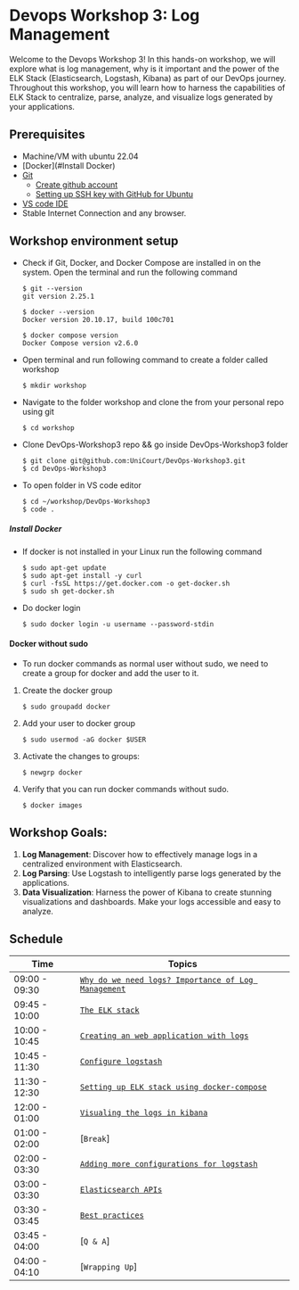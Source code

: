 # Devops Workshop 3: Log Management

Welcome to the Devops Workshop 3! In this hands-on workshop, we will explore what is log management, why is it important
and the power of the ELK Stack (Elasticsearch,
Logstash, Kibana) as part of our DevOps journey. Throughout this workshop, you will learn how to harness the
capabilities of ELK Stack to centralize, parse, analyze, and visualize logs generated by your applications.

## Prerequisites

- Machine/VM with ubuntu 22.04
- [Docker](#Install Docker)
- [Git]( https://www.atlassian.com/git/tutorials/install-git#linux )
    - [Create github account](https://github.com/signup)
    - [Setting up SSH key with GitHub for Ubuntu](https://medium.com/featurepreneur/setting-up-ssh-key-with-github-for-ubuntu-cd8f2fabf25b)
- [VS code IDE]( https://linuxize.com/post/how-to-install-visual-studio-code-on-ubuntu-20-04/ )
- Stable Internet Connection and any browser.

## Workshop environment setup

- Check if Git, Docker, and Docker Compose are installed in on the system. Open the terminal and run the following
  command
  ```shell
  $ git --version
  git version 2.25.1

  $ docker --version
  Docker version 20.10.17, build 100c701

  $ docker compose version
  Docker Compose version v2.6.0

  ```
- Open terminal and run following command to create a folder called workshop
   ```shell
   $ mkdir workshop
   ```
- Navigate to the folder workshop and clone the from your personal repo using git
   ```shell
   $ cd workshop
   ```
- Clone DevOps-Workshop3 repo && go inside DevOps-Workshop3 folder
   ```shell
   $ git clone git@github.com:UniCourt/DevOps-Workshop3.git
   $ cd DevOps-Workshop3
   ```
- To open folder in VS code editor
   ```shell
   $ cd ~/workshop/DevOps-Workshop3
   $ code .
   ```

##### Install Docker

- If docker is not installed in your Linux run the following command
   ```shell
   $ sudo apt-get update
   $ sudo apt-get install -y curl 
   $ curl -fsSL https://get.docker.com -o get-docker.sh
   $ sudo sh get-docker.sh
  ```
- Do docker login
   ```shell
   $ sudo docker login -u username --password-stdin
   ```

#### Docker without sudo

- To run docker commands as normal user without sudo, we need to create a group for docker and add the user to it.

1. Create the docker group
    ```shell
    $ sudo groupadd docker
    ```
2. Add your user to docker group
    ```shell
    $ sudo usermod -aG docker $USER
    ```
3. Activate the changes to groups:
    ```shell
   $ newgrp docker
    ```
4. Verify that you can run docker commands without sudo.
    ```shell
   $ docker images
    ```

## Workshop Goals:

1. **Log Management**: Discover how to effectively manage logs in a centralized environment with Elasticsearch.
2. **Log Parsing**: Use Logstash to intelligently parse logs generated by the applications.
3. **Data Visualization**: Harness the power of Kibana to create stunning visualizations and dashboards. Make your logs
   accessible and easy to analyze.

## Schedule

| Time          | Topics                                                                           |
|---------------|----------------------------------------------------------------------------------|
| 09:00 - 09:30 | [`Why do we need logs? Importance of Log Management`](docs/logging_intro.md)   |
| 09:45 - 10:00 | [`The ELK stack`](docs/elk_stack_intro.md)                                     |
| 10:00 - 10:45 | [`Creating an web application with logs`](docs/create_app.md)                  |
| 10:45 - 11:30 | [`Configure logstash`](docs/logstash.md)                                       |
| 11:30 - 12:30 | [`Setting up ELK stack using docker-compose`](docs/elk_setup.md)               |
| 12:00 - 01:00 | [`Visualing the logs in kibana`](docs/kibana.md)                               |
| 01:00 - 02:00 | [`Break`]                                                                        |
| 02:00 - 03:30 | [`Adding more configurations for logstash`](docs/configure_logstash_part_2.md) |
| 03:00 - 03:30 | [`Elasticsearch APIs`](docs/elasticsearch_api.md)                              |
| 03:30 - 03:45 | [`Best practices`](docs/best_practices.md)                                     |                        |
| 03:45 - 04:00 | [`Q & A`]                                                                        |
| 04:00 - 04:10 | [`Wrapping Up`]                                     |
